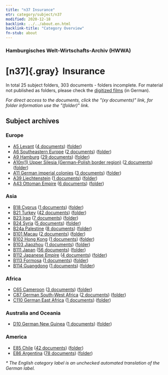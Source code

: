 ```yaml
---
title: "n37 Insurance"
etr: category/subject/n37
modified: 2020-12-18
backlink: ../../about.en.html
backlink-title: "Category Overview"
fn-stub: about
---
```


### Hamburgisches Welt-Wirtschafts-Archiv (HWWA)
# [n37]{.gray}&#8201; Insurance&#160; 





In total 25 subject folders, 303 documents - folders incomplete.
For material not published as folders, please check the [digitized films](/film/h1_sh) (in German).

_For direct access to the documents, click the "(xy documents)" link, for folder information use the "(folder)" link._

## Subject archives



### Europe

- [A5 Levant](../../../geo/about.en.html#A5) (<a href="https://dfg-viewer.de/show/?tx_dlf[id]=https://pm20.zbw.eu/mets/sh/1408xx/140898/1457xx/145723/public.mets.en.xml" target="_blank">4 documents</a>) ([folder](http://purl.org/pressemappe20/folder/sh/140898,145723))
- [A6 Southeastern Europe](../../../geo/about.en.html#A6) (<a href="https://dfg-viewer.de/show/?tx_dlf[id]=https://pm20.zbw.eu/mets/sh/1409xx/140900/1457xx/145723/public.mets.en.xml" target="_blank">2 documents</a>) ([folder](http://purl.org/pressemappe20/folder/sh/140900,145723))
- [A9 Hamburg](../../../geo/about.en.html#A9) (<a href="https://dfg-viewer.de/show/?tx_dlf[id]=https://pm20.zbw.eu/mets/sh/1409xx/140905/1457xx/145723/public.mets.en.xml" target="_blank">29 documents</a>) ([folder](http://purl.org/pressemappe20/folder/sh/140905,145723))
- [A10n(1) Upper Silesia (German-Polish border region)](../../../geo/about.en.html#A10n(1)) (<a href="https://dfg-viewer.de/show/?tx_dlf[id]=https://pm20.zbw.eu/mets/sh/1409xx/140948/1457xx/145723/public.mets.en.xml" target="_blank">2 documents</a>) ([folder](http://purl.org/pressemappe20/folder/sh/140948,145723))
- [A11 German imperial colonies](../../../geo/about.en.html#A11) (<a href="https://dfg-viewer.de/show/?tx_dlf[id]=https://pm20.zbw.eu/mets/sh/1409xx/140960/1457xx/145723/public.mets.en.xml" target="_blank">3 documents</a>) ([folder](http://purl.org/pressemappe20/folder/sh/140960,145723))
- [A39 Liechtenstein](../../../geo/about.en.html#A39) (<a href="https://dfg-viewer.de/show/?tx_dlf[id]=https://pm20.zbw.eu/mets/sh/1410xx/141016/1457xx/145723/public.mets.en.xml" target="_blank">1 documents</a>) ([folder](http://purl.org/pressemappe20/folder/sh/141016,145723))
- [A43 Ottoman Empire](../../../geo/about.en.html#A43) (<a href="https://dfg-viewer.de/show/?tx_dlf[id]=https://pm20.zbw.eu/mets/sh/1410xx/141034/1457xx/145723/public.mets.en.xml" target="_blank">6 documents</a>) ([folder](http://purl.org/pressemappe20/folder/sh/141034,145723))

### Asia

- [B18 Cyprus](../../../geo/about.en.html#B18) (<a href="https://dfg-viewer.de/show/?tx_dlf[id]=https://pm20.zbw.eu/mets/sh/1410xx/141079/1457xx/145723/public.mets.en.xml" target="_blank">1 documents</a>) ([folder](http://purl.org/pressemappe20/folder/sh/141079,145723))
- [B21 Turkey](../../../geo/about.en.html#B21) (<a href="https://dfg-viewer.de/show/?tx_dlf[id]=https://pm20.zbw.eu/mets/sh/1411xx/141111/1457xx/145723/public.mets.en.xml" target="_blank">42 documents</a>) ([folder](http://purl.org/pressemappe20/folder/sh/141111,145723))
- [B23 Iraq](../../../geo/about.en.html#B23) (<a href="https://dfg-viewer.de/show/?tx_dlf[id]=https://pm20.zbw.eu/mets/sh/1411xx/141113/1457xx/145723/public.mets.en.xml" target="_blank">7 documents</a>) ([folder](http://purl.org/pressemappe20/folder/sh/141113,145723))
- [B24 Syria](../../../geo/about.en.html#B24) (<a href="https://dfg-viewer.de/show/?tx_dlf[id]=https://pm20.zbw.eu/mets/sh/1411xx/141114/1457xx/145723/public.mets.en.xml" target="_blank">5 documents</a>) ([folder](http://purl.org/pressemappe20/folder/sh/141114,145723))
- [B24a Palestine](../../../geo/about.en.html#B24a) (<a href="https://dfg-viewer.de/show/?tx_dlf[id]=https://pm20.zbw.eu/mets/sh/1411xx/141115/1457xx/145723/public.mets.en.xml" target="_blank">8 documents</a>) ([folder](http://purl.org/pressemappe20/folder/sh/141115,145723))
- [B101 Macau](../../../geo/about.en.html#B101) (<a href="https://dfg-viewer.de/show/?tx_dlf[id]=https://pm20.zbw.eu/mets/sh/1412xx/141267/1457xx/145723/public.mets.en.xml" target="_blank">2 documents</a>) ([folder](http://purl.org/pressemappe20/folder/sh/141267,145723))
- [B102 Hong Kong](../../../geo/about.en.html#B102) (<a href="https://dfg-viewer.de/show/?tx_dlf[id]=https://pm20.zbw.eu/mets/sh/1412xx/141268/1457xx/145723/public.mets.en.xml" target="_blank">1 documents</a>) ([folder](http://purl.org/pressemappe20/folder/sh/141268,145723))
- [B103 Jiaozhou](../../../geo/about.en.html#B103) (<a href="https://dfg-viewer.de/show/?tx_dlf[id]=https://pm20.zbw.eu/mets/sh/1261xx/126163/1457xx/145723/public.mets.en.xml" target="_blank">1 documents</a>) ([folder](http://purl.org/pressemappe20/folder/sh/126163,145723))
- [B111 Japan](../../../geo/about.en.html#B111) (<a href="https://dfg-viewer.de/show/?tx_dlf[id]=https://pm20.zbw.eu/mets/sh/1412xx/141272/1457xx/145723/public.mets.en.xml" target="_blank">56 documents</a>) ([folder](http://purl.org/pressemappe20/folder/sh/141272,145723))
- [B112 Japanese Empire](../../../geo/about.en.html#B112) (<a href="https://dfg-viewer.de/show/?tx_dlf[id]=https://pm20.zbw.eu/mets/sh/1412xx/141273/1457xx/145723/public.mets.en.xml" target="_blank">4 documents</a>) ([folder](http://purl.org/pressemappe20/folder/sh/141273,145723))
- [B113 Formosa](../../../geo/about.en.html#B113) (<a href="https://dfg-viewer.de/show/?tx_dlf[id]=https://pm20.zbw.eu/mets/sh/1412xx/141274/1457xx/145723/public.mets.en.xml" target="_blank">1 documents</a>) ([folder](http://purl.org/pressemappe20/folder/sh/141274,145723))
- [B114 Guangdong](../../../geo/about.en.html#B114) (<a href="https://dfg-viewer.de/show/?tx_dlf[id]=https://pm20.zbw.eu/mets/sh/1412xx/141275/1457xx/145723/public.mets.en.xml" target="_blank">1 documents</a>) ([folder](http://purl.org/pressemappe20/folder/sh/141275,145723))

### Africa

- [C65 Cameroon](../../../geo/about.en.html#C65) (<a href="https://dfg-viewer.de/show/?tx_dlf[id]=https://pm20.zbw.eu/mets/sh/1414xx/141410/1457xx/145723/public.mets.en.xml" target="_blank">3 documents</a>) ([folder](http://purl.org/pressemappe20/folder/sh/141410,145723))
- [C87 German South-West Africa](../../../geo/about.en.html#C87) (<a href="https://dfg-viewer.de/show/?tx_dlf[id]=https://pm20.zbw.eu/mets/sh/1414xx/141450/1457xx/145723/public.mets.en.xml" target="_blank">2 documents</a>) ([folder](http://purl.org/pressemappe20/folder/sh/141450,145723))
- [C110 German East Africa](../../../geo/about.en.html#C110) (<a href="https://dfg-viewer.de/show/?tx_dlf[id]=https://pm20.zbw.eu/mets/sh/1414xx/141471/1457xx/145723/public.mets.en.xml" target="_blank">1 documents</a>) ([folder](http://purl.org/pressemappe20/folder/sh/141471,145723))

### Australia and Oceania

- [D10 German New Guinea](../../../geo/about.en.html#D10) (<a href="https://dfg-viewer.de/show/?tx_dlf[id]=https://pm20.zbw.eu/mets/sh/1416xx/141601/1457xx/145723/public.mets.en.xml" target="_blank">1 documents</a>) ([folder](http://purl.org/pressemappe20/folder/sh/141601,145723))

### America

- [E85 Chile](../../../geo/about.en.html#E85) (<a href="https://dfg-viewer.de/show/?tx_dlf[id]=https://pm20.zbw.eu/mets/sh/1416xx/141691/1457xx/145723/public.mets.en.xml" target="_blank">42 documents</a>) ([folder](http://purl.org/pressemappe20/folder/sh/141691,145723))
- [E86 Argentina](../../../geo/about.en.html#E86) (<a href="https://dfg-viewer.de/show/?tx_dlf[id]=https://pm20.zbw.eu/mets/sh/1416xx/141692/1457xx/145723/public.mets.en.xml" target="_blank">78 documents</a>) ([folder](http://purl.org/pressemappe20/folder/sh/141692,145723))


_* The English category label is an unchecked automated translation of the German label._

